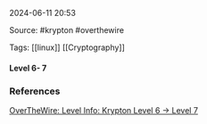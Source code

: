 
2024-06-11 20:53

Source: #krypton #overthewire 

Tags: [[linux]] [[Cryptography]]

#### Level 6- 7




### References
[OverTheWire: Level Info: Krypton Level 6 → Level 7](https://overthewire.org/wargames/krypton/krypton6.html)